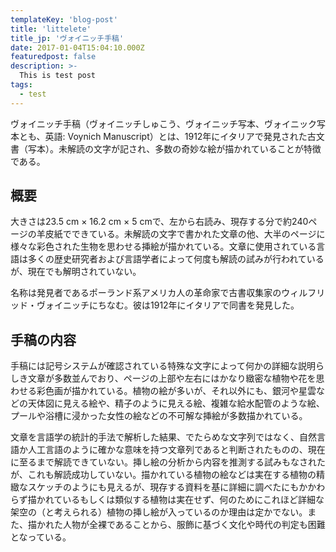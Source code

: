 ```yaml
---
templateKey: 'blog-post'
title: 'littelete'
title_jp: 'ヴォイニッチ手稿'
date: 2017-01-04T15:04:10.000Z
featuredpost: false
description: >-
  This is test post
tags:
  - test
---
```


ヴォイニッチ手稿（ヴォイニッチしゅこう、ヴォイニッチ写本、ヴォイニック写本とも、英語: Voynich Manuscript）とは、1912年にイタリアで発見された古文書（写本）。未解読の文字が記され、多数の奇妙な絵が描かれていることが特徴である。

## 概要

大きさは23.5 cm × 16.2 cm × 5 cmで、左から右読み、現存する分で約240ページの羊皮紙でできている。未解読の文字で書かれた文章の他、大半のページに様々な彩色された生物を思わせる挿絵が描かれている。文章に使用されている言語は多くの歴史研究者および言語学者によって何度も解読の試みが行われているが、現在でも解明されていない。

名称は発見者であるポーランド系アメリカ人の革命家で古書収集家のウィルフリッド・ヴォイニッチにちなむ。彼は1912年にイタリアで同書を発見した。

## 手稿の内容

手稿には記号システムが確認されている特殊な文字によって何かの詳細な説明らしき文章が多数並んでおり、ページの上部や左右にはかなり緻密な植物や花を思わせる彩色画が描かれている。植物の絵が多いが、それ以外にも、銀河や星雲などの天体図に見える絵や、精子のように見える絵、複雑な給水配管のような絵、プールや浴槽に浸かった女性の絵などの不可解な挿絵が多数描かれている。

文章を言語学の統計的手法で解析した結果、でたらめな文字列ではなく、自然言語か人工言語のように確かな意味を持つ文章列であると判断されたものの、現在に至るまで解読できていない。挿し絵の分析から内容を推測する試みもなされたが、これも解読成功していない。描かれている植物の絵などは実在する植物の精緻なスケッチのようにも見えるが、現存する資料を基に詳細に調べたにもかかわらず描かれているもしくは類似する植物は実在せず、何のためにこれほど詳細な架空の（と考えられる）植物の挿し絵が入っているのか理由は定かでない。また、描かれた人物が全裸であることから、服飾に基づく文化や時代の判定も困難となっている。